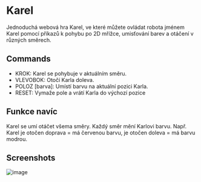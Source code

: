 # Karel

Jednoduchá webová hra Karel, ve které můžete ovládat robota jménem Karel pomocí příkazů k pohybu po 2D mřížce, umisťování barev a otáčení v různých směrech.

## Commands

- KROK: Karel se pohybuje v aktuálním směru.
- VLEVOBOK: Otočí Karla doleva.
- POLOZ [barva]: Umístí barvu na aktuální pozici Karla.
- RESET: Vymaže pole a vrátí Karla do výchozí pozice

## Funkce navíc

Karel se umí otáčet všema směry. Každý směr mění Karlovi barvu. Např. Karel je otočen doprava = má červenou barvu, je otočen doleva = má barvu modrou.

## Screenshots

![image](https://github.com/user-attachments/assets/d8b84125-32a9-4371-93f1-d53b32beed82)
